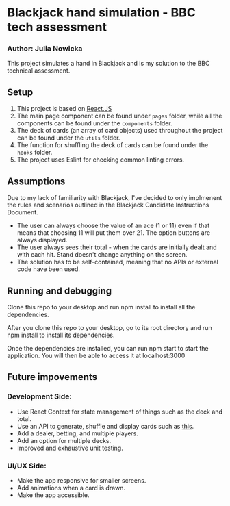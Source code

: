 # Blackjack hand simulation - BBC tech assessment 

### Author: Julia Nowicka
This project simulates a hand in Blackjack and is my solution to the BBC technical assessment. 

## Setup

1. This project is based on [React.JS](https://reactjs.org/)
2. The main page component can be found under `pages` folder, while all the components can be found under the `components` folder. 
3. The deck of cards (an array of card objects) used throughout the project can be found under the `utils` folder. 
4. The function for shuffling the deck of cards can be found under the `hooks` folder.
5. The project uses Eslint for checking common linting errors.

## Assumptions 

Due to my lack of familiarity with Blackjack, I've decided to only implmenent the rules and scenarios outlined in the Blackjack Candidate Instructions Document. 

- The user can always choose the value of an ace (1 or 11) even if that means that choosing 11 will put them over 21. The option buttons are always displayed.
- The user always sees their total - when the cards are initially dealt and with each hit. Stand doesn't change anything on the screen. 
- The solution has to be self-contained, meaning that no APIs or external code have been used. 

## Running and debugging

Clone this repo to your desktop and run npm install to install all the dependencies.

After you clone this repo to your desktop, go to its root directory and run npm install to install its dependencies.

Once the dependencies are installed, you can run npm start to start the application. You will then be able to access it at localhost:3000

## Future impovements

### Development Side: 
- Use React Context for state management of things such as the deck and total. 
- Use an API to generate, shuffle and display cards such as [this](https://www.deckofcardsapi.com/). 
- Add a dealer, betting, and multiple players. 
- Add an option for multiple decks. 
- Improved and exhaustive unit testing. 

### UI/UX Side: 
- Make the app responsive for smaller screens. 
- Add animations when a card is drawn. 
- Make the app accessible. 


